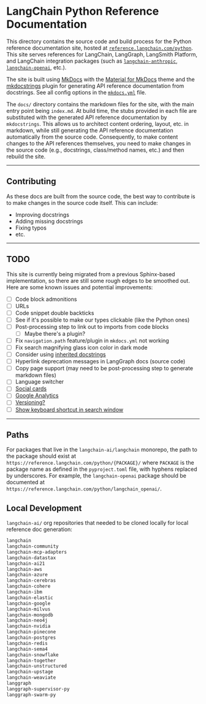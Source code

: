 # LangChain Python Reference Documentation

This directory contains the source code and build process for the Python reference documentation site, hosted at [`reference.langchain.com/python`](https://reference.langchain.com/python). This site serves references for LangChain, LangGraph, LangSmith Platform, and LangChain integration packages (such as [`langchain-anthropic`](https://pypi.org/project/langchain-anthropic/), [`langchain-openai`](https://pypi.org/project/langchain-openai/), etc.).

The site is built using [MkDocs](https://www.mkdocs.org/) with the [Material for MkDocs](https://squidfunk.github.io/mkdocs-material/) theme and the [mkdocstrings](https://mkdocstrings.github.io/) plugin for generating API reference documentation from docstrings. See all config options in the [`mkdocs.yml`](./mkdocs.yml) file.

The `docs/` directory contains the markdown files for the site, with the main entry point being `index.md`. At build time, the stubs provided in each file are substituted with the generated API reference documentation by `mkdocstrings`. This allows us to architect content ordering, layout, etc. in markdown, while still generating the API reference documentation automatically from the source code. Consequently, to make content changes to the API references themselves, you need to make changes in the source code (e.g., docstrings, class/method names, etc.) and then rebuild the site.

---

## Contributing

As these docs are built from the source code, the best way to contribute is to make changes in the source code itself. This can include:

- Improving docstrings
- Adding missing docstrings
- Fixing typos
- etc.

---
## TODO

This site is currently being migrated from a previous Sphinx-based implementation, so there are still some rough edges to be smoothed out. Here are some known issues and potential improvements:

- [ ] Code block admonitions
- [ ] URLs
- [ ] Code snippet double backticks
- [ ] See if it's possible to make our types clickable (like the Python ones)
- [ ] Post-processing step to link out to imports from code blocks
  - [ ] Maybe there's a plugin?
- [ ] Fix `navigation.path` feature/plugin in `mkdocs.yml` not working
- [ ] Fix search magnifying glass icon color in dark mode
- [ ] Consider using [inherited docstrings](https://mkdocstrings.github.io/griffe/extensions/official/inherited-docstrings/)
- [ ] Hyperlink deprecation messages in LangGraph docs (source code)
- [ ] Copy page support (may need to be post-processing step to generate markdown files)
- [ ] Language switcher
- [ ] [Social cards](https://squidfunk.github.io/mkdocs-material/setup/setting-up-social-cards/)
- [ ] [Google Analytics](https://mrkeo.github.io/setup/setting-up-site-analytics)
- [ ] [Versioning?](https://mrkeo.github.io/setup/setting-up-versioning)
- [ ] [Show keyboard shortcut in search window](https://github.com/squidfunk/mkdocs-material/issues/2574#issuecomment-821979698)

---

## Paths

For packages that live in the `langchain-ai/langchain` monorepo, the path to the package should exist at `https://reference.langchain.com/python/{PACKAGE}/` where `PACKAGE` is the package name as defined in the `pyproject.toml` file, with hyphens replaced by underscores. For example, the `langchain-openai` package should be documented at `https://reference.langchain.com/python/langchain_openai/`.

## Local Development

`langchain-ai/` org repositories that needed to be cloned locally for local reference doc generation:

```txt
langchain
langchain-community
langchain-mcp-adapters
langchain-datastax
langchain-ai21
langchain-aws
langchain-azure
langchain-cerebras
langchain-cohere
langchain-ibm
langchain-elastic
langchain-google
langchain-milvus
langchain-mongodb
langchain-neo4j
langchain-nvidia
langchain-pinecone
langchain-postgres
langchain-redis
langchain-sema4
langchain-snowflake
langchain-together
langchain-unstructured
langchain-upstage
langchain-weaviate
langgraph
langgraph-supervisor-py
langgraph-swarm-py
```


